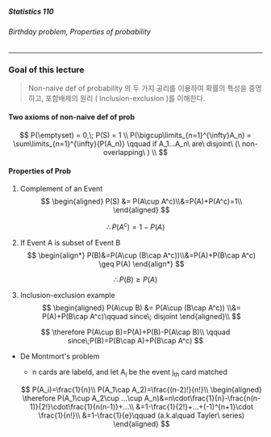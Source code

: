 ##### Statistics 110

###### Birthday problem, Properties of probability

---



### Goal of this lecture

> Non-naive def of probability 의 두 가지 공리를 이용하여 확률의 특성을 증명하고, 포함배제의 원리 ( Inclusion-exclusion )를 이해한다.





#### Two axioms of non-naive def of prob


$$
P(\emptyset) = 0,\; P(S) = 1 \\
P(\bigcup\limits_{n=1}^{\infty}A_n) = \sum\limits_{n=1}^{\infty}{P(A_n)} \qquad if A_1...A_n\ are\ disjoint\ (\ non-overlapping\ ) \\
$$


#### Properties of Prob

1) Complement of an Event
$$
\begin{aligned}
P(S) &= P(A\cup A^c)\\&=P(A)+P(A^c)=1\\
\end{aligned}
$$

$$
\therefore P(A^c)=1-P(A)
$$



2) If Event A is subset of Event B
$$
\begin{align*}
P(B)&=P(A\cup (B\cap A^c))\\&=P(A)+P(B\cap A^c) \geq P(A)
\end{align*}
$$

$$
\therefore P(B) \geq P(A)
$$



3) Inclusion-exclusion example 
$$
\begin{aligned}
P(A\cup B) &= P(A\cup (B\cap A^c)) \\&= P(A)+P(B\cap A^c)\qquad since\; disjoint \end{aligned}\\
$$

$$
\therefore 
P(A\cup B)=P(A)+P(B)-P(A\cap B)\\ \qquad since\;P(B)=P(B\cap A)+P(B\cap A^c)
$$



- De Montmort's problem

  - n cards are labeld, and let A<sub>i</sub> be the event j<sub>th</sub> card matched

  $$
  P(A_i)=\frac{1}{n}\\
  P(A_1\cap A_2)=\frac{(n-2)!}{n!}\\
  \begin{aligned}
  \therefore P(A_1\cup A_2\cup ...\cup A_n)&=n\cdot\frac{1}{n}-\frac{n(n-1)}{2!}\cdot\frac{1}{n(n-1)}+...\\
  &=1-\frac{1}{2!}+...+(-1)^{n+1}\cdot \frac{1}{n!}\\
  &=1-\frac{1}{e}\qquad (a.k.a\quad Tayler\ series)
  \end{aligned}
  $$

  

